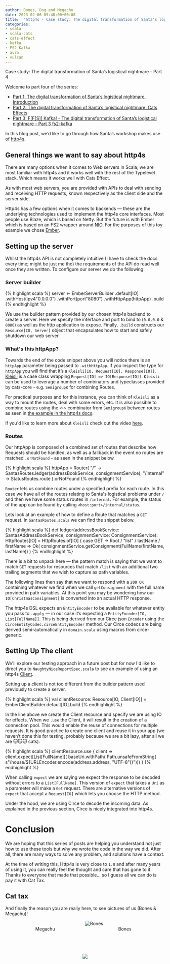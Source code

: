 ```yaml
---
author: Bones, Dog and Megachu
date: 2023-02-06 05:48:00+00:00
title:  "http4s - Case study: The digital transformation of Santa's logistical nightmare - Part 4 http4s"
categories:
- scala
- scala-cats
- cats-effect
- kafka
- FS2-Kafka
- avro
- vulcan
---
```





Case study: The digital transformation of Santa’s logistical nightmare - Part 4

Welcome to part four of the series:
- [Part 1: The digital transformation of Santa’s logistical nightmare. Introduction](https://functional-feline-society.github.io/2022/12/16/santas-logistical-nightmare-pt1/)
- [Part 2: The digital transformation of Santa’s logistical nightmare.  Cats Effects](https://functional-feline-society.github.io/2022/12/22/io-part-2/)
- [Part 3: F[F[S]] Kafka! - The digital transformation of Santa’s logistical nightmare - Part 3 fs2-kafka](https://functional-feline-society.github.io/2023/01/24/fs2-kafka/)

In this blog post, we’d like to go through how Santa’s workshop makes use of [http4s](https://http4s.org).


## General things we want to say about http4s

There are many options when it comes to Web servers in Scala; we are most familiar with http4s and it works well with the rest of the Typelevel stack. Which means it works well with Cats Effect.

As with most web servers, you are provided with APIs to deal with sending and receiving HTTP requests, known respectively as the client side and the server side. 

Http4s has a few options when it comes to backends — these are the underlying technologies used to implement the http4s core interfaces. 
Most people use Blaze, which is based on Netty. But the future is with Ember which is based on an FS2 wrapper around [NIO](https://docs.oracle.com/en/java/javase/15/core/java-nio.html). 
For the purposes of this toy example we chose [Ember](https://mvnrepository.com/artifact/org.http4s/http4s-ember-server). 

## Setting up the server

Whilst the http4s API is not completely intuitive (I have to check the docs every time; might be just me tho) the requirements of the API do read well once they are written. To configure our server we do the following:

### Server builder
{% highlight scala %}
server <- EmberServerBuilder
  .default[IO]
  .withHost(ipv4"0.0.0.0")
  .withPort(port"8080")
  .withHttpApp(httpApp)
  .build
{% endhighlight %}


We use the builder pattern provided by our chosen http4s backend to create a server. Here we specify the interface and port to bind to (`0.0.0.0` & `8080`) as well as the http application to expose.
Finally, `.build` constructs our `Resource[IO, Server]` object that encapsulates how to start and safely shutdown our web server.

### What's this httpApp?

Towards the end of the code snippet above you will notice there is an `httpApp` parameter being passed to `.withHttpApp`. 
If you inspect the type for `httpApp` you will find that it’s a `Kleisli[IO, Request[IO], Response[IO]]`. 
[Kleisli](https://typelevel.org/cats/datatypes/kleisli.html) is a case class wrapping `Request[IO] => IO[Response[IO]]`. 
`Kleisli` can be used to leverage a number of combinators and typeclasses provided by cats-core - e.g. `SemigroupK` for combining Routes.

For practical purposes and for this instance, you can think of `Kleisli` as a way to mount the routes, deal with some errors, etc.
It is also possible to combine routes using the `<+>` combinator from `SemigroupK` between routes as seen in [the example in the http4s docs](https://http4s.org/v0.23/docs/service.html#running-your-service).

If you'd like to learn more about `Kleisli` check out the video [here](https://www.youtube.com/watch?v=qL6Viix3npA). 

### Routes
Our httpApp is composed of a combined set of routes that describe how Requests should be handled, as well as a fallback in the event no routes are matched `.orNotFound` - as seen in the snippet below.

{% highlight scala %}
httpApp = Router(
  "/"         -> SantasRoutes.ledger(addressBookService, consignmentService),
  "/internal" -> StatusRoutes.route
).orNotFound
{% endhighlight %}

`Router` lets us combine routes under a specified prefix for each route. In this case we have all of the routes relating to Santa's logistical problems under `/` and then we have some status routes in `/internal`.
For example, the status of the app can be found by calling `<host:port>/internal/status`.

Lets look at an example of how to define a Route that matches a `GET` request.
In `SantasRoutes.scala` we can find the snippet below.

{% highlight scala %}
  def ledger(addressBookService: SantasAddressBookService, consignmentService: ConsignmentService): HttpRoutes[IO] =
    HttpRoutes.of[IO] {
      case GET -> Root / "list" / lastName / firstName =>
        Ok(
          consignmentService.getConsignment(FullName(firstName, lastName))
        )
{% endhighlight %}

There is a bit to unpack here — the pattern match is saying that we want to match `GET` requests for resources that match `/list` with an additional two trailing segments that we wish to capture as path variables.

The following lines then say that we want to respond with a `200 OK` containing whatever we find when we call `getConsignment` with the full name provided in path variables.
At this point you may be wondering how our `IO[ChristmasConsignment]` is converted into an actual HTTP response.

The http4s DSL expects an `EntityEncoder` to be available for whatever entity you pass to `.apply` — in our case it’s expecting a `EntityEncoder[IO, List[FullName]]`. 
This is being derived from our Circe json `Encoder` using the `CirceEntityCodec.circeEntityEncoder` method. 
Our Circe codecs are being derived semi-automatically in `domain.scala` using macros from circe-generic. 

## Setting Up The client

We'll explore our testing approach in a future post but for now I'd like to direct you to `NaughtyNiceReportSpec.scala` to see an example of using an http4s [Client](https://http4s.org/v0.23/docs/client.html).

Setting up a client is not too different from the builder pattern used previously to create a server. 

{% highlight scala %}
val clientResource: Resource[IO, Client[IO]] = EmberClientBuilder.default[IO].build
{% endhighlight %}

In the line above we create the Client resource and specify we are using IO for effects. 
When we `.use` the Client, it will result in the creation of a connection pool. This would enable the reuse of connections for multiple requests. 
It is good practice to create one client and reuse it in your app (we haven’t done this for testing, probably because we are a bit lazy, after all we are 🐱🐱🐱 cats).

{% highlight scala %}
clientResource.use { client =>
 client.expect[List[FullName]](
   baseUri.withPath(
     Path.unsafeFromString(
       s"/house/${URLEncoder.encode(address.address, "UTF-8")}")))
}
{% endhighlight %}

When calling `expect` we are saying we expect the response to be decoded without errors to a `List[FullName]`. 
This version of `expect` that takes a `Uri` as a parameter will make a `Get` request. 
There are alternative versions of `expect` that accept a `Request[IO]` which lets you choose the HTTP method.

Under the hood, we are using Circe to decode the incoming data. As explained in the previous section, Circe is nicely integrated into http4s. 


# Conclusion

We are hoping that this series of posts are helping you understand not just how to use these tools but why we wrote the code in the way we did. After all, there are many ways to solve any problem, and solutions have a context. 

At the time of writing this, Http4s is very close to `1.0` and after many years of using it, you can really feel the thought and care that has gone to it. Thanks to everyone that made that possible... so I guess all we can do is pay it with Cat Tax.

## Cat tax

And finally the reason you are really here, to see pictures of us (Bones & Megachu)!

<div>
  <div style="display: flex; flex-direction: row; flex-wrap: wrap;width: 100%;">
    <div style="display: flex; flex-direction: column; flex-basis: 100%; flex: 1; background-position: 99% 40%; background-size: cover; background-image: url(https://functional-feline-society.github.io/images/megachu-3.jpeg);">
    </div>
    <div style="display: flex; flex-direction: column; flex-basis: 100%; flex: 1;">
      <img src="https://functional-feline-society.github.io/images/naughty-bones.jpeg" alt="Bones">
    </div>
  </div>
  <div style="display: flex; flex-direction: row; flex-wrap: wrap;width: 100%;">
<div style="display: flex; flex-direction: column; flex-basis: 100%; flex: 1; text-align: center;">
      Megachu
    </div>
    <div style="display: flex; flex-direction: column; flex-basis: 100%; flex: 1; text-align: center;">
      Bones
    </div>
</div>
<div style="flex-direction: column; flex-basis: 100%; flex: 1; text-align: center; padding:5em">
<img src="https://media.tenor.com/seHiTkRjzgEAAAAd/silvestre-piol%C3%ADn.gif"  />
</div>
</div>

